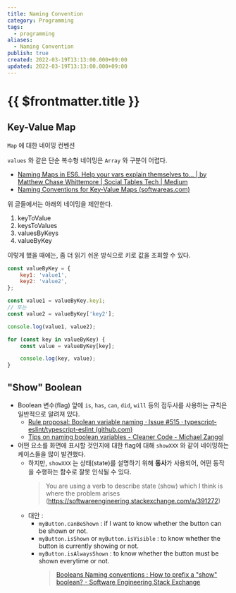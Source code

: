 ```yaml
---
title: Naming Convention
category: Programming
tags:
  - programming
aliases:
  - Naming Convention
publish: true
created: 2022-03-19T13:13:00.000+09:00
updated: 2022-03-19T13:13:00.000+09:00
---
```


# {{ $frontmatter.title }}

## Key-Value Map

`Map` 에 대한 네이밍 컨벤션

`values` 와 같은 단순 복수형 네이밍은 `Array` 와 구분이 어렵다.

- [Naming Maps in ES6. Help your vars explain themselves to… | by Matthew Chase Whittemore | Social Tables Tech | Medium](https://medium.com/social-tables-tech/naming-maps-in-es6-b0989b390ddf)
- [Naming Conventions for Key-Value Maps (softwareas.com)](https://softwareas.com/naming-conventions-for-key-value-maps/)

위 글들에서는 아래의 네이밍을 제안한다.

1. keyToValue
2. keysToValues
3. valuesByKeys
4. valueByKey

이렇게 했을 때에는, 좀 더 읽기 쉬운 방식으로 키로 값을 조회할 수 있다.

```js
const valueByKey = {
	key1: 'value1',
	key2: 'value2',
};

const value1 = valueByKey.key1;
// 또는
const value2 = valueByKey['key2'];

console.log(value1, value2);

for (const key in valueByKey) {
	const value = valueByKey[key];

	console.log(key, value);
}
```

## "Show" Boolean

- Boolean 변수(flag) 앞에 `is`, `has`, `can`, `did`, `will` 등의 접두사를 사용하는 규칙은 일반적으로 알려져 있다.
  - [Rule proposal: Boolean variable naming · Issue #515 · typescript-eslint/typescript-eslint (github.com)](https://github.com/typescript-eslint/typescript-eslint/issues/515)
  - [Tips on naming boolean variables - Cleaner Code - Michael Zanggl](https://michaelzanggl.com/articles/tips-on-naming-boolean-variables/)
- 어떤 요소를 화면에 표시할 것인지에 대한 flag에 대해 `showXXX` 와 같이 네이밍하는 케이스들을 많이 발견했다.
  - 하지만, `showXXX` 는 상태(state)를 설명하기 위해 **동사**가 사용되어, 어떤 동작을 수행하는 함수로 잘못 인식될 수 있다.
    > You are using a verb to describe state (show) which I think is where the problem arises (https://softwareengineering.stackexchange.com/a/391272)
  - 대안 :
    - `myButton.canBeShown` : if I want to know whether the button can be shown or not.
    - `myButton.isShown` or `myButton.isVisible` : to know whether the button is currently showing or not.
    - `myButton.isAlwaysShown` : to know whether the button must be shown everytime or not.
      > [Booleans Naming conventions : How to prefix a "show" boolean? - Software Engineering Stack Exchange](https://softwareengineering.stackexchange.com/questions/391271/booleans-naming-conventions-how-to-prefix-a-show-boolean)
